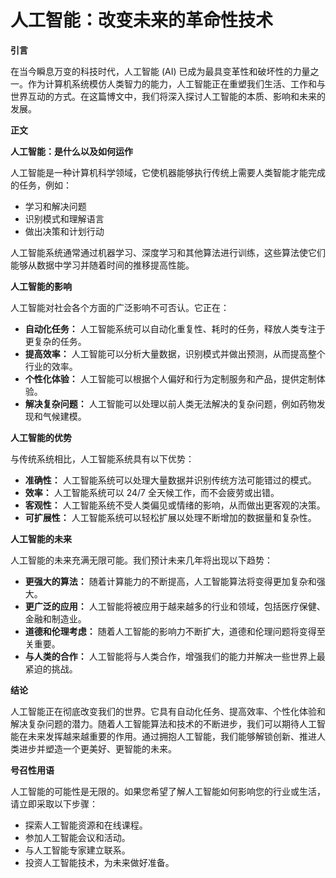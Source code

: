 # 人工智能：改变未来的革命性技术

**引言**

在当今瞬息万变的科技时代，人工智能 (AI) 已成为最具变革性和破坏性的力量之一。作为计算机系统模仿人类智力的能力，人工智能正在重塑我们生活、工作和与世界互动的方式。在这篇博文中，我们将深入探讨人工智能的本质、影响和未来的发展。

**正文**

**人工智能：是什么以及如何运作**

人工智能是一种计算机科学领域，它使机器能够执行传统上需要人类智能才能完成的任务，例如：

- 学习和解决问题
- 识别模式和理解语言
- 做出决策和计划行动

人工智能系统通常通过机器学习、深度学习和其他算法进行训练，这些算法使它们能够从数据中学习并随着时间的推移提高性能。

**人工智能的影响**

人工智能对社会各个方面的广泛影响不可否认。它正在：

- **自动化任务：** 人工智能系统可以自动化重复性、耗时的任务，释放人类专注于更复杂的任务。
- **提高效率：** 人工智能可以分析大量数据，识别模式并做出预测，从而提高整个行业的效率。
- **个性化体验：** 人工智能可以根据个人偏好和行为定制服务和产品，提供定制体验。
- **解决复杂问题：** 人工智能可以处理以前人类无法解决的复杂问题，例如药物发现和气候建模。

**人工智能的优势**

与传统系统相比，人工智能系统具有以下优势：

- **准确性：** 人工智能系统可以处理大量数据并识别传统方法可能错过的模式。
- **效率：** 人工智能系统可以 24/7 全天候工作，而不会疲劳或出错。
- **客观性：** 人工智能系统不受人类偏见或情绪的影响，从而做出更客观的决策。
- **可扩展性：** 人工智能系统可以轻松扩展以处理不断增加的数据量和复杂性。

**人工智能的未来**

人工智能的未来充满无限可能。我们预计未来几年将出现以下趋势：

- **更强大的算法：** 随着计算能力的不断提高，人工智能算法将变得更加复杂和强大。
- **更广泛的应用：** 人工智能将被应用于越来越多的行业和领域，包括医疗保健、金融和制造业。
- **道德和伦理考虑：** 随着人工智能的影响力不断扩大，道德和伦理问题将变得至关重要。
- **与人类的合作：** 人工智能将与人类合作，增强我们的能力并解决一些世界上最紧迫的挑战。

**结论**

人工智能正在彻底改变我们的世界。它具有自动化任务、提高效率、个性化体验和解决复杂问题的潜力。随着人工智能算法和技术的不断进步，我们可以期待人工智能在未来发挥越来越重要的作用。通过拥抱人工智能，我们能够解锁创新、推进人类进步并塑造一个更美好、更智能的未来。

**号召性用语**

人工智能的可能性是无限的。如果您希望了解人工智能如何影响您的行业或生活，请立即采取以下步骤：

- 探索人工智能资源和在线课程。
- 参加人工智能会议和活动。
- 与人工智能专家建立联系。
- 投资人工智能技术，为未来做好准备。
